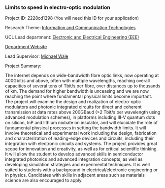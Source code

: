 ### Limits to speed in electro-optic modulation

Project ID: 2228cd1298
(You will need this ID for your application)

Research Theme: [Information and Communication Technologies](../themes/information-and-communication-technologies.md)

UCL Lead department: [Electronic and Electrical Engineering (EEE)](../departments/electronic-and-electrical-engineering.md)

[Department Website](https://www.ucl.ac.uk/electronic-electrical-engineering)

Lead Supervisor: [Michael Wale](https://profiles.ucl.ac.uk/69536)

Project Summary:

The internet depends on wide-bandwidth fibre optic links, now operating at 400Gbit/s and above, often with multiple wavelengths, reaching overall capacities of several tens of Tbit/s per fibre, over distances up to thousands of km.  The demand for higher bandwidth is unceasing and we are now reaching the point where fundamental physical limits become important.  The project will examine the design and realization of electro-optic modulators and photonic integrated circuits for direct and coherent transmission at data rates above 200GBaud (>2 Tbit/s per wavelength using advanced modulation schemes), in platforms including III-V quantum dots on silicon, InP and lithium niobate on insulator, and will elucidate the role of fundamental physical processes in setting the bandwidth limits.  It will involve theoretical and experimental work including the design, fabrication and characterization of leading-edge devices and circuits, including their integration with electronic circuits and systems.
The project provides great scope for innovation and creativity, as well as for critical scientific thinking.  It will allow the student to develop advanced skills in semiconductor integrated photonics and advanced integration concepts, as well as developing simulation strategies and experimental techniques.  It is well suited to students with a background in electrical/electronic engineering or in physics. Candidates with skills in adjacent areas such as materials science are also encouraged to apply.
